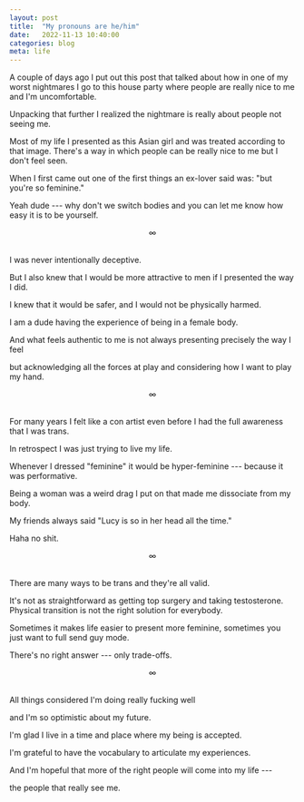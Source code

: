 ```yaml
---
layout: post
title:  "My pronouns are he/him"
date:   2022-11-13 10:40:00
categories: blog
meta: life
---
```


A couple of days ago I put out this post that talked about how in one of my worst nightmares I go to this house party where people are really nice to me and I'm uncomfortable.

Unpacking that further I realized the nightmare is really about people not seeing me.

Most of my life I presented as this Asian girl and was treated according to that image. There's a way in which people can be really nice to me but I don't feel seen.

When I first came out one of the first things an ex-lover said was: "but you're so feminine."

Yeah dude --- why don't we switch bodies and you can let me know how easy it is to be yourself.

<div align="center"> ∞ </div>
<br/>

I was never intentionally deceptive.

But I also knew that I would be more attractive to men if I presented the way I did.

I knew that it would be safer, and I would not be physically harmed.

I am a dude having the experience of being in a female body.

And what feels authentic to me is not always presenting precisely the way I feel

but acknowledging all the forces at play and considering how I want to play my hand.

<div align="center"> ∞ </div>
<br/>

For many years I felt like a con artist even before I had the full awareness that I was trans.

In retrospect I was just trying to live my life.

Whenever I dressed "feminine" it would be hyper-feminine --- because it was performative.

Being a woman was a weird drag I put on that made me dissociate from my body.

My friends always said "Lucy is so in her head all the time."

Haha no shit.


<div align="center"> ∞ </div>
<br/>


There are many ways to be trans and they're all valid.

It's not as straightforward as getting top surgery and taking testosterone. Physical transition is not the right solution for everybody.

Sometimes it makes life easier to present more feminine, sometimes you just want to full send guy mode.

There's no right answer --- only trade-offs.


<div align="center"> ∞ </div>
<br/>


All things considered I'm doing really fucking well

and I'm so optimistic about my future.

I'm glad I live in a time and place where my being is accepted.

I'm grateful to have the vocabulary to articulate my experiences.

And I'm hopeful that more of the right people will come into my life ---

the people that really see me.
